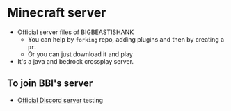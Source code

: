 # Minecraft server
- Official server files of BIGBEASTISHANK
	- You can help by `forking` repo, adding plugins and then by creating a `pr`.
	- Or you can just download it and play
- It's a java and bedrock crossplay server.

## To join BBI's server
- [Official Discord server](https://bigbeastishank.com/discord)
testing 
